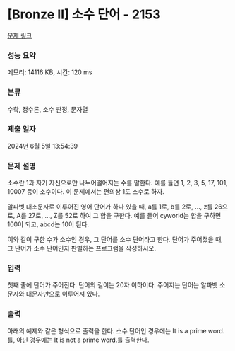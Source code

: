 # [Bronze II] 소수 단어 - 2153 

[문제 링크](https://www.acmicpc.net/problem/2153) 

### 성능 요약

메모리: 14116 KB, 시간: 120 ms

### 분류

수학, 정수론, 소수 판정, 문자열

### 제출 일자

2024년 6월 5일 13:54:39

### 문제 설명

<p>소수란 1과 자기 자신으로만 나누어떨어지는 수를 말한다. 예를 들면 1, 2, 3, 5, 17, 101, 10007 등이 소수이다. 이 문제에서는 편의상 1도 소수로 하자.</p>

<p>알파벳 대소문자로 이루어진 영어 단어가 하나 있을 때, a를 1로, b를 2로, …, z를 26으로, A를 27로, …, Z를 52로 하여 그 합을 구한다. 예를 들어 cyworld는 합을 구하면 100이 되고, abcd는 10이 된다.</p>

<p>이와 같이 구한 수가 소수인 경우, 그 단어를 소수 단어라고 한다. 단어가 주어졌을 때, 그 단어가 소수 단어인지 판별하는 프로그램을 작성하시오.</p>

### 입력 

 <p>첫째 줄에 단어가 주어진다. 단어의 길이는 20자 이하이다. 주어지는 단어는 알파벳 소문자와 대문자만으로 이루어져 있다.</p>

### 출력 

 <p>아래의 예제와 같은 형식으로 출력을 한다. 소수 단어인 경우에는 It is a prime word.를, 아닌 경우에는 It is not a prime word.를 출력한다.</p>

